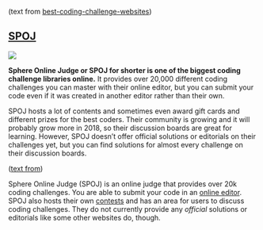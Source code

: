 (text from [best-coding-challenge-websites](https://www.webcreate.me/best-coding-challenge-websites/))

## [SPOJ](http://www.spoj.com/)

![](https://cdn-media-1.freecodecamp.org/images/MF3wP06V24C7jal2f8NRvAVhS-tAA2vbNDTL)

**Sphere Online Judge or SPOJ for shorter is one of the biggest coding challenge libraries online.** It provides over 20,000 different coding challenges you can master with their online editor, but you can submit your code even if it was created in another editor rather than their own.

SPOJ hosts a lot of contents and sometimes even award gift cards and different prizes for the best coders. Their community is growing and it will probably grow more in 2018, so their discussion boards are great for learning. However, SPOJ doesn’t offer official solutions or editorials on their challenges yet, but you can find solutions for almost every challenge on their discussion boards.

([text from](https://www.freecodecamp.org/news/the-10-most-popular-coding-challenge-websites-of-2016-fb8a5672d22f/))

Sphere Online Judge (SPOJ) is an online judge that provides over 20k coding challenges. You are able to submit your code in an [online editor](http://www.spoj.com/problems/TETRA/). SPOJ also hosts their own [contests](http://www.spoj.com/contests/) and has an area for users to discuss coding challenges. They do not currently provide any _official_ solutions or editorials like some other websites do, though.
